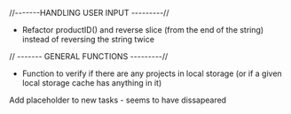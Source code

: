 //-------HANDLING USER INPUT ---------//
- Refactor productID() and reverse slice (from the end of the string) instead of reversing the string twice 

// ------- GENERAL FUNCTIONS ---------//
- Function to verify if there are any projects in local storage (or if a given local storage cache has anything in it)

Add placeholder to new tasks - seems to have dissapeared